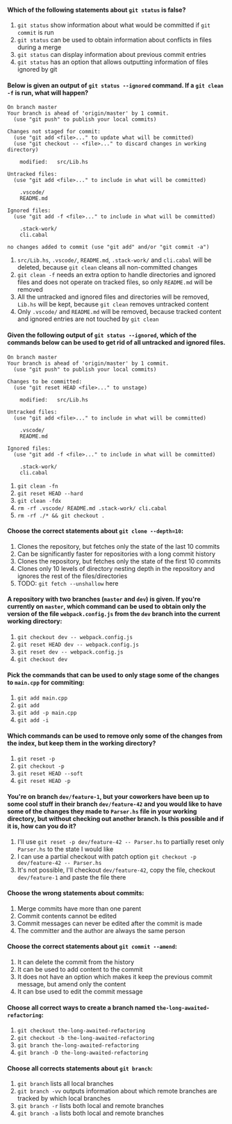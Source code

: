 #### Which of the following statements about `git status` is false?
1. `git status` show information about what would be committed if `git commit` is run
1. `git status` can be used to obtain information about conflicts in files during a merge
1. `git status` can display information about previous commit entries
1. `git status` has an option that allows outputting information of files ignored by git

#### Below is given an output of `git status --ignored`  command. If a `git clean -f` is run, what will happen?
```
On branch master
Your branch is ahead of 'origin/master' by 1 commit.
  (use "git push" to publish your local commits)

Changes not staged for commit:
  (use "git add <file>..." to update what will be committed)
  (use "git checkout -- <file>..." to discard changes in working directory)

	modified:   src/Lib.hs

Untracked files:
  (use "git add <file>..." to include in what will be committed)

	.vscode/
	README.md

Ignored files:
  (use "git add -f <file>..." to include in what will be committed)

	.stack-work/
	cli.cabal

no changes added to commit (use "git add" and/or "git commit -a")

```

1. `src/Lib.hs`, `.vscode/`, `README.md`, `.stack-work/` and `cli.cabal` will be deleted, because `git clean` cleans all non-committed changes
1. `git clean -f` needs an extra option to handle directories and ignored files and does not operate on tracked files, so only `README.md` will be removed
1. All the untracked and ignored files and directories will be removed, `Lib.hs` will be kept, because `git clean` removes untracked content
1. Only `.vscode/` and `README.md` will be removed, because tracked content and ignored entries are not touched by `git clean`

#### Given the following output of `git status --ignored`, which of the commands below can be used to get rid of all untracked and ignored files.
```
On branch master
Your branch is ahead of 'origin/master' by 1 commit.
  (use "git push" to publish your local commits)

Changes to be committed:
  (use "git reset HEAD <file>..." to unstage)

	modified:   src/Lib.hs

Untracked files:
  (use "git add <file>..." to include in what will be committed)

	.vscode/
	README.md

Ignored files:
  (use "git add -f <file>..." to include in what will be committed)

	.stack-work/
	cli.cabal

```
1. `git clean -fn`
1. `git reset HEAD --hard`
1. `git clean -fdx`
1. `rm -rf .vscode/ README.md .stack-work/ cli.cabal`
1. `rm -rf ./* && git checkout .`

#### Choose the correct statements about `git clone --depth=10`:
1. Clones the repository, but fetches only the state of the last 10 commits
1. Can be significantly faster for repositories with a long commit history
1. Clones the repository, but fetches only the state of the first 10 commits
1. Clones only 10 levels of directory nesting depth in the repository and ignores the rest of the files/directories
1. TODO: `git fetch --unshallow` here

#### A repository with two branches (`master` and `dev`) is given. If you're currently on `master`, which command can be used to obtain only the version of the file `webpack.config.js` from the `dev` branch into the current working directory:
1. `git checkout dev -- webpack.config.js`
1. `git reset HEAD dev -- webpack.config.js`
1. `git reset dev -- webpack.config.js`
1. `git checkout dev`

#### Pick the commands that can be used to only stage some of the changes to `main.cpp` for commiting:
1. `git add main.cpp`
1. `git add`
1. `git add -p main.cpp`
1. `git add -i`

#### Which commands can be used to remove only some of the changes from the index, but keep them in the working directory?
1. `git reset -p`
1. `git checkout -p`
1. `git reset HEAD --soft`
1. `git reset HEAD -p`

#### You're on branch `dev/feature-1`, but your coworkers have been up to some cool stuff in their branch `dev/feature-42` and you would like to have some of the changes they made to `Parser.hs` file in your working directory, but without checking out another branch. Is this possible and if it is, how can you do it?
1. I'll use `git reset -p dev/feature-42 -- Parser.hs` to partially reset only `Parser.hs` to the state I would like
1. I can use a partial checkout with patch option `git checkout -p dev/feature-42 -- Parser.hs`
1. It's not possible, I'll checkout `dev/feature-42`, copy the file, checkout `dev/feature-1` and paste the file there

#### Choose the wrong statements about commits:
1. Merge commits have more than one parent
1. Commit contents cannot be edited
1. Commit messages can never be edited after the commit is made
1. The committer and the author are always the same person

#### Choose the correct statements about `git commit --amend`:
1. It can delete the commit from the history
1. It can be used to add content to the commit
1. It does not have an option which makes it keep the previous commit message, but amend only the content
1. It can bse used to edit the commit message

#### Choose all correct ways to create a branch named `the-long-awaited-refactoring`:
1. `git checkout the-long-awaited-refactoring`
1. `git checkout -b the-long-awaited-refactoring`
1. `git branch the-long-awaited-refactoring`
1. `git branch -D the-long-awaited-refactoring`

#### Choose all corrects statements about `git branch`:
1. `git branch` lists all local branches
1. `git branch -vv` outputs information about which remote branches are tracked by which local branches
1. `git branch -r` lists both local and remote branches
1. `git branch -a` lists both local and remote branches
